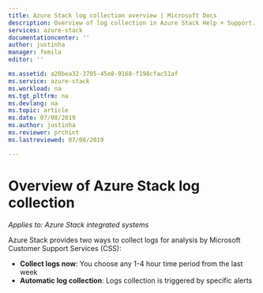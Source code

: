 ```yaml
---
title: Azure Stack log collection overview | Microsoft Docs
description: Overview of log collection in Azure Stack Help + Support.
services: azure-stack
documentationcenter: ''
author: justinha
manager: femila
editor: ''

ms.assetid: a20bea32-3705-45e8-9168-f198cfac51af
ms.service: azure-stack
ms.workload: na
ms.tgt_pltfrm: na
ms.devlang: na
ms.topic: article
ms.date: 07/08/2019
ms.author: justinha
ms.reviewer: prchint
ms.lastreviewed: 07/08/2019

---
```

# Overview of Azure Stack log collection 

*Applies to: Azure Stack integrated systems*

Azure Stack provides two ways to collect logs for analysis by Microsoft Customer Support Services (CSS):

- **Collect logs now**: You choose any 1-4 hour time period from the last week
- **Automatic log collection**: Logs collection is triggered by specific alerts 


